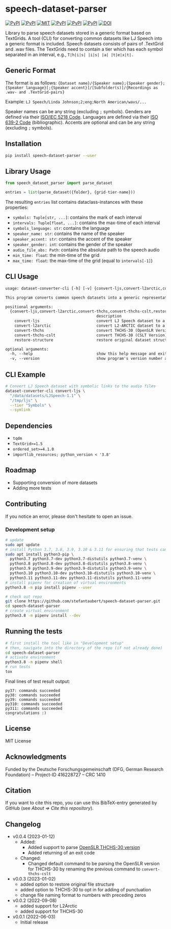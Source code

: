 # speech-dataset-parser

[![PyPI](https://img.shields.io/pypi/v/speech-dataset-parser.svg)](https://pypi.python.org/pypi/speech-dataset-parser)
[![PyPI](https://img.shields.io/pypi/pyversions/speech-dataset-parser.svg)](https://pypi.python.org/pypi/speech-dataset-parser)
[![MIT](https://img.shields.io/github/license/stefantaubert/speech-dataset-parser.svg)](https://github.com/stefantaubert/speech-dataset-parser/blob/main/LICENSE)
[![PyPI](https://img.shields.io/pypi/wheel/speech-dataset-parser.svg)](https://pypi.python.org/pypi/speech-dataset-parser)
[![PyPI](https://img.shields.io/pypi/implementation/speech-dataset-parser.svg)](https://pypi.python.org/pypi/speech-dataset-parser)
[![PyPI](https://img.shields.io/github/commits-since/stefantaubert/speech-dataset-parser/latest/master.svg)](https://pypi.python.org/pypi/speech-dataset-parser)
[![DOI](https://zenodo.org/badge/DOI/10.5281/zenodo.7529425.svg)](https://doi.org/10.5281/zenodo.7529425)

Library to parse speech datasets stored in a generic format based on TextGrids. A tool (CLI) for converting common datasets like LJ Speech into a generic format is included.
Speech datasets consists of pairs of .TextGrid and .wav files. The TextGrids need to contain a tier which has each symbol separated in an interval, e.g., `T|h|i|s| |i|s| |a| |t|e|x|t|.`

## Generic Format

The format is as follows: `{Dataset name}/{Speaker name};{Speaker gender};{Speaker language}[;{Speaker accent}]/[Subfolder(s)]/{Recordings as .wav- and .TextGrid-pairs}`

Example: `LJ Speech/Linda Johnson;2;eng;North American/wavs/...`

Speaker names can be any string (excluding `;` symbols).
Genders are defined via their [ISO/IEC 5218 Code](https://en.wikipedia.org/wiki/ISO/IEC_5218).
Languages are defined via their [ISO 639-2 Code](https://www.loc.gov/standards/iso639-2/php/code_list.php) (bibliographic).
Accents are optional and can be any string (excluding `;` symbols).

## Installation

```sh
pip install speech-dataset-parser --user
```

## Library Usage

```py
from speech_dataset_parser import parse_dataset

entries = list(parse_dataset({folder}, {grid-tier-name}))
```

The resulting `entries` list contains dataclass-instances with these properties:

- `symbols: Tuple[str, ...]`: contains the mark of each interval
- `intervals: Tuple[float, ...]`: contains the max-time of each interval
- `symbols_language: str`: contains the language
- `speaker_name: str`: contains the name of the speaker
- `speaker_accent: str`: contains the accent of the speaker
- `speaker_gender: int`: contains the gender of the speaker
- `audio_file_abs: Path`: contains the absolute path to the speech audio
- `min_time: float`: the min-time of the grid
- `max_time: float`: the max-time of the grid (equal to `intervals[-1]`)

## CLI Usage

```txt
usage: dataset-converter-cli [-h] [-v] {convert-ljs,convert-l2arctic,convert-thchs,convert-thchs-cslt,restore-structure} ...

This program converts common speech datasets into a generic representation.

positional arguments:
  {convert-ljs,convert-l2arctic,convert-thchs,convert-thchs-cslt,restore-structure}
                                        description
    convert-ljs                         convert LJ Speech dataset to a generic dataset
    convert-l2arctic                    convert L2-ARCTIC dataset to a generic dataset
    convert-thchs                       convert THCHS-30 (OpenSLR Version) dataset to a generic dataset
    convert-thchs-cslt                  convert THCHS-30 (CSLT Version) dataset to a generic dataset
    restore-structure                   restore original dataset structure of generic datasets

optional arguments:
  -h, --help                            show this help message and exit
  -v, --version                         show program's version number and exit
```

## CLI Example

```sh
# Convert LJ Speech dataset with symbolic links to the audio files
dataset-converter-cli convert-ljs \
  "/data/datasets/LJSpeech-1.1" \
  "/tmp/ljs" \
  --tier "Symbols" \
  --symlink
```

## Dependencies

- `tqdm`
- `TextGrid>=1.5`
- `ordered_set>=4.1.0`
- `importlib_resources; python_version < '3.8'`

## Roadmap

- Supporting conversion of more datasets
- Adding more tests

## Contributing

If you notice an error, please don't hesitate to open an issue.

### Development setup

```sh
# update
sudo apt update
# install Python 3.7, 3.8, 3.9, 3.10 & 3.11 for ensuring that tests can be run
sudo apt install python3-pip \
  python3.7 python3.7-dev python3.7-distutils python3.7-venv \
  python3.8 python3.8-dev python3.8-distutils python3.8-venv \
  python3.9 python3.9-dev python3.9-distutils python3.9-venv \
  python3.10 python3.10-dev python3.10-distutils python3.10-venv \
  python3.11 python3.11-dev python3.11-distutils python3.11-venv
# install pipenv for creation of virtual environments
python3.8 -m pip install pipenv --user

# check out repo
git clone https://github.com/stefantaubert/speech-dataset-parser.git
cd speech-dataset-parser
# create virtual environment
python3.8 -m pipenv install --dev
```

## Running the tests

```sh
# first install the tool like in "Development setup"
# then, navigate into the directory of the repo (if not already done)
cd speech-dataset-parser
# activate environment
python3.8 -m pipenv shell
# run tests
tox
```

Final lines of test result output:

```log
py37: commands succeeded
py38: commands succeeded
py39: commands succeeded
py310: commands succeeded
py311: commands succeeded
congratulations :)
```

## License

MIT License

## Acknowledgments

Funded by the Deutsche Forschungsgemeinschaft (DFG, German Research Foundation) – Project-ID 416228727 – CRC 1410

## Citation

If you want to cite this repo, you can use this BibTeX-entry generated by GitHub (see *About => Cite this repository*).

## Changelog

- v0.0.4 (2023-01-12)
  - Added:
    - Added support to parse [OpenSLR THCHS-30 version](https://www.openslr.org/18/)
    - Added returning of an exit code
  - Changed:
    - Changed default command to be parsing the OpenSLR version for THCHS-30 by renaming the previous command to `convert-thchs-cslt`
- v0.0.3 (2023-01-02)
  - added option to restore original file structure
  - added option to THCHS-30 to opt in for adding of punctuation
  - change file naming format to numbers with preceding zeros
- v0.0.2 (2022-09-08)
  - added support for L2Arctic
  - added support for THCHS-30
- v0.0.1 (2022-06-03)
  - Initial release
